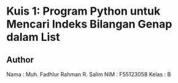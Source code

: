# Kuis 1: Program Python untuk Mencari Indeks Bilangan Genap dalam List

## Author

Nama : Muh. Fadhlur Rahman R. Salim
NIM : F55123058
Kelas : B
